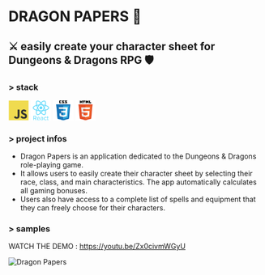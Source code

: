 # DRAGON PAPERS 🐉

## ⚔️ easily create your character sheet for Dungeons & Dragons RPG 🛡️

### > stack
<p align="left">
  <img src="https://raw.githubusercontent.com/devicons/devicon/master/icons/javascript/javascript-original.svg" alt="JavaScript" width="40" height="40"/>
  <img src="https://raw.githubusercontent.com/devicons/devicon/master/icons/react/react-original-wordmark.svg" alt="React" width="40" height="40"/>
  <img src="https://raw.githubusercontent.com/devicons/devicon/master/icons/css3/css3-original-wordmark.svg" alt="CSS3" width="40" height="40"/>
  <img src="https://raw.githubusercontent.com/devicons/devicon/master/icons/html5/html5-original-wordmark.svg" alt="HTML5" width="40" height="40"/>
</p>

### > project infos

- Dragon Papers is an application dedicated to the Dungeons & Dragons role-playing game.
- It allows users to easily create their character sheet by selecting their race, class, and main characteristics. The app automatically calculates all gaming bonuses. 
- Users also have access to a complete list of spells and equipment that they can freely choose for their characters.

### > samples

<p>WATCH THE DEMO : <a href="https://youtu.be/Zx0civmWGyU?feature=shared" >https://youtu.be/Zx0civmWGyU</a></p>

<img src="https://julienbonet.fr/images/dragon_papers_illustr.jpg" alt="Dragon Papers"/>

